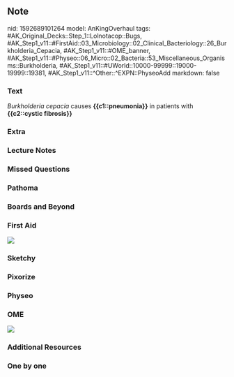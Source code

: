 ## Note
nid: 1592689101264
model: AnKingOverhaul
tags: #AK_Original_Decks::Step_1::Lolnotacop::Bugs, #AK_Step1_v11::#FirstAid::03_Microbiology::02_Clinical_Bacteriology::26_Burkholderia_Cepacia, #AK_Step1_v11::#OME_banner, #AK_Step1_v11::#Physeo::06_Micro::02_Bacteria::53_Miscellaneous_Organisms::Burkholderia, #AK_Step1_v11::#UWorld::10000-99999::19000-19999::19381, #AK_Step1_v11::^Other::^EXPN::PhyseoAdd
markdown: false

### Text
<i>Burkholderia cepacia</i> causes <b>{{c1::pneumonia}}</b> in
patients with <b>{{c2::cystic fibrosis}}</b>

### Extra


### Lecture Notes


### Missed Questions


### Pathoma


### Boards and Beyond


### First Aid
<i><img src="paste-116045721370625.jpg"></i>

### Sketchy


### Pixorize


### Physeo


### OME
<div class="ome-widget">
  <a href="https://onlinemeded.org?ref=anki"><img src=
  "_OME_AnkiFlashcards_General_4.png"></a>
</div>

### Additional Resources


### One by one

